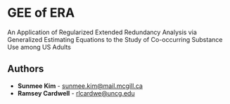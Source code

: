 GEE of ERA
====================================================

An Application of Regularized Extended Redundancy Analysis via Generalized Estimating Equations to the Study of Co-occurring Substance Use among US Adults

Authors
-------

- **Sunmee Kim** - <sunmee.kim@mail.mcgill.ca>
- **Ramsey Cardwell** - <rlcardwe@uncg.edu>
